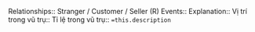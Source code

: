 Relationships:: Stranger / Customer / Seller (R)
Events::
Explanation::
Vị trí trong vũ trụ::
Tỉ lệ trong vũ trụ::
`=this.description`